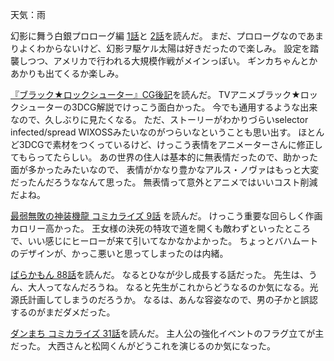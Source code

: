 天気：雨

幻影に舞う白銀プロローグ編 [1話](http://geneino.com/hakugin-novel/prologue-vol-1)と
[2話](http://geneino.com/hakugin-novel/prologue-vol-2)を読んだ。
まだ、プロローグなのであまりよくわからないけど、幻影ヲ駆ケル太陽は好きだったので楽しみ。
設定を踏襲しつつ、アメリカで行われる大規模作戦がメインっぽい。
ギンカちゃんとかあかりも出てくるか楽しみ。

[『ブラック★ロックシューター』CG後記](http://cgworld.jp/regular/brs001.html)を読んだ。
TVアニメブラック★ロックシューターの3DCG解説でけっこう面白かった。
今でも通用するような出来なので、久しぶりに見たくなる。
ただ、ストーリーがわかりづらいselector infected/spread WIXOSSみたいなのがつらいなということも思い出す。
ほとんど3DCGで素材をつくっているけど、けっこう表情をアニメーターさんに修正してもらってたらしい。
あの世界の住人は基本的に無表情だったので、助かった面が多かったみたいなので、
表情がかなり豊かなアルス・ノヴァはもっと大変だったんだろうななんて思った。
無表情って意外とアニメではいいコスト削減だよね。

[最弱無敗の神装機龍 コミカライズ 9話](http://www.ganganonline.com/viewer/pc/comic/bahamut/009/_SWF_Window.html)
を読んだ。
けっこう重要な回らしく作画カロリー高かった。
王女様の決死の特攻で道を開くも敵わずといったところで、いい感じにヒーローが来て引いてなかなかよかった。
ちょっとバハムートのデザインが、かっこ悪いと思ってしまったのは内緒。

[ばらかもん 88話](http://www.ganganonline.com/viewer/pc/comic/barakamon/088/_SWF_Window.html)を読んだ。
なるとひなが少し成長する話だった。
先生は、うん、大人ってなんだろうね。
なると先生がこれからどうなるのか気になる。光源氏計画してしまうのだろうか。
なるは、あんな容姿なので、男の子かと誤認するのがまだダメだった。

[ダンまち コミカライズ 31話](http://www.ganganonline.com/viewer/pc/comic/danmachi/031/_SWF_Window.html)を読んだ。
主人公の強化イベントのフラグ立てが主だった。
大西さんと松岡くんがどうこれを演じるのか気になった。
